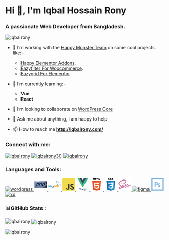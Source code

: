 <h1 align="left">Hi 👋, I'm Iqbal Hossain Rony</h1>
<h3 align="left">A passionate Web Developer from Bangladesh.</h3>

<p align="left"> <img src="https://komarev.com/ghpvc/?username=iqbalrony&label=Profile%20views&color=0e75b6&style=flat" alt="iqbalrony" /> </p>

- 🔭 I’m working with the [Happy Monster Team](https://happymonster.dev/) on some cool projects. like:-
  - [Happy Elementor Addons](https://wordpress.org/plugins/happy-elementor-addons/).
  - [Eazyfilter For Woocommerce](https://wordpress.org/plugins/eazyfilter-for-woocommerce/).
  - [Eazygrid For Elementor](https://wordpress.org/plugins/eazygrid-for-elementor/).

- 🌱 I’m currently learning:-
  - **Vue**
  - **React**

- 👯 I’m looking to collaborate on [WordPress Core](https://wordpress.org/)

- 💬 Ask me about anything, I am happy to help

- 📫 How to reach me **http://iqbalrony.com/**

<h3 align="left">Connect with me:</h3>
<p align="left">
<a href="https://codepen.io/iqbalrony" target="blank"><img align="center" src="https://raw.githubusercontent.com/rahuldkjain/github-profile-readme-generator/master/src/images/icons/Social/codepen.svg" alt="iqbalrony" height="30" width="40" /></a>
<a href="https://twitter.com/iqbalrony30" target="blank"><img align="center" src="https://raw.githubusercontent.com/rahuldkjain/github-profile-readme-generator/master/src/images/icons/Social/twitter.svg" alt="iqbalrony30" height="30" width="40" /></a>
<a href="https://linkedin.com/in/iqbalrony" target="blank"><img align="center" src="https://raw.githubusercontent.com/rahuldkjain/github-profile-readme-generator/master/src/images/icons/Social/linked-in-alt.svg" alt="iqbalrony" height="30" width="40" /></a>
</p>

<h3 align="left">Languages and Tools:</h3>
<p align="left">
	<a href="https://wordpress.org/" target="_blank" rel="noreferrer">
		<img src="https://icongr.am/devicon/wordpress-plain.svg?color=ffffff&background=000000" alt="wordpress" width="40" height="40" />
	</a>
	<a href="https://www.php.net" target="_blank" rel="noreferrer">
		<img src="https://raw.githubusercontent.com/devicons/devicon/master/icons/php/php-original.svg" alt="php" width="40" height="40" />
	</a>
	<a href="https://www.mysql.com/" target="_blank" rel="noreferrer">
		<img src="https://raw.githubusercontent.com/devicons/devicon/master/icons/mysql/mysql-original-wordmark.svg" alt="mysql" width="40" height="40" />
	</a>
	<a href="https://developer.mozilla.org/en-US/docs/Web/JavaScript" target="_blank" rel="noreferrer">
		<img src="https://raw.githubusercontent.com/devicons/devicon/master/icons/javascript/javascript-original.svg" alt="javascript" width="40" height="40" />
	</a>
	<a href="https://vuejs.org/" target="_blank" rel="noreferrer">
		<img src="https://raw.githubusercontent.com/devicons/devicon/master/icons/vuejs/vuejs-original-wordmark.svg" alt="vuejs" width="40" height="40" />
	</a>
	<a href="https://www.w3.org/html/" target="_blank" rel="noreferrer">
		<img src="https://raw.githubusercontent.com/devicons/devicon/master/icons/html5/html5-original-wordmark.svg" alt="html5" width="40" height="40" />
	</a>
	<a href="https://www.w3schools.com/css/" target="_blank" rel="noreferrer">
		<img src="https://raw.githubusercontent.com/devicons/devicon/master/icons/css3/css3-original-wordmark.svg" alt="css3" width="40" height="40" />
	</a>
	<a href="https://sass-lang.com" target="_blank" rel="noreferrer">
		<img src="https://raw.githubusercontent.com/devicons/devicon/master/icons/sass/sass-original.svg" alt="sass" width="40" height="40" />
	</a>
	<a href="https://www.figma.com/" target="_blank" rel="noreferrer">
		<img src="https://www.vectorlogo.zone/logos/figma/figma-icon.svg" alt="figma" width="40" height="40" />
	</a>
	<a href="https://www.photoshop.com/en" target="_blank" rel="noreferrer">
		<img src="https://raw.githubusercontent.com/devicons/devicon/master/icons/photoshop/photoshop-line.svg" alt="photoshop" width="40" height="40" />
	</a>
	<a href="https://www.adobe.com/products/xd.html" target="_blank" rel="noreferrer">
		<img src="https://cdn.worldvectorlogo.com/logos/adobe-xd.svg" alt="xd" width="40" height="40" />
	</a>
</p>

### 📊GitHub Stats :

<p><img align="left" src="https://github-readme-stats.vercel.app/api/top-langs?username=iqbalrony&show_icons=true&locale=en&layout=compact&theme=tokyonight" alt="iqbalrony" /></p>

<p>&nbsp;<img align="center" src="https://github-readme-stats.vercel.app/api?username=iqbalrony&show_icons=true&locale=en&theme=tokyonight" alt="iqbalrony" /></p>

<p><img align="center" src="https://github-readme-streak-stats.herokuapp.com/?user=iqbalrony&theme=tokyonight" alt="iqbalrony" /></p>
